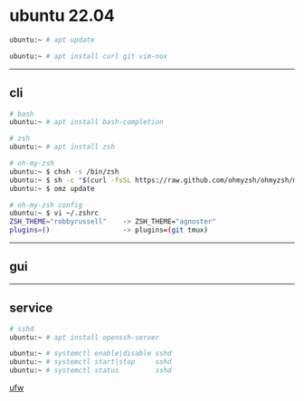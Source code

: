 # ubuntu 22.04

```bash
ubuntu:~ # apt update

ubuntu:~ # apt install curl git vim-nox
```

---

## cli

```bash
# bash
ubuntu:~ # apt install bash-completion

# zsh
ubuntu:~ # apt install zsh

# oh-my-zsh
ubuntu:~ $ chsh -s /bin/zsh
ubuntu:~ $ sh -c "$(curl -fsSL https://raw.github.com/ohmyzsh/ohmyzsh/master/tools/install.sh)"
ubuntu:~ $ omz update

# oh-my-zsh config
ubuntu:~ $ vi ~/.zshrc
ZSH_THEME="robbyrussell"    -> ZSH_THEME="agnoster"
plugins=()                  -> plugins=(git tmux)
```

---

## gui

---

## service

```bash
# sshd
ubuntu:~ # apt install openssh-server

ubuntu:~ # systemctl enable|disable sshd
ubuntu:~ # systemctl start|stop     sshd
ubuntu:~ # systemctl status         sshd
```

[ufw](../ubuntu20/ufw.md)
